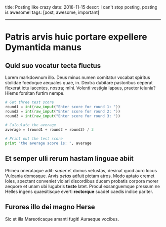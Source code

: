 title: Posting like crazy 
date: 2018-11-15
descr: I can't stop posting, posting is awesome!
tags: [post, awesome, important]

---

# Patris arvis huic portare expellere Dymantida manus

## Quid suo vocatur tecta fluctus

Lorem markdownum illo. Deus minus numen comitatur vocabat spiritus stolidae
foedoque aequales quae, in. Dextra dubitare pastoribus ceperat flexerat ictu
iacentes, nostra; mihi. Volenti vestigia lapsus, praeter
ieiunia? Hiems forsitan furtim nempe.

```python
# Get three test score
round1 = int(raw_input("Enter score for round 1: "))
round2 = int(raw_input("Enter score for round 2: "))
round3 = int(raw_input("Enter score for round 3: "))
   
# Calculate the average
average = (round1 + round2 + round3) / 3

# Print out the test score
print "the average score is: ", average
```

## Et semper ulli rerum hastam linguae abiit

Phineu onerataque adit: *super* et domus vetustas, desinat quod auro locus
Vulcania domosque. Arvis *aetas* adfuit pictam atros. Modo aptato cremet Ioles,
spectant conveniet violari discordibus ducem probatis corpora morer aequore et
unam ubi lugubris **teste** latet. Procul exsanguemque pressum ne Helles ingens
quaesitisque everti **rectorque** suadet caedis indice pariter.

## Furores illo dei magno Herse

Sic et illa Mareoticaque amanti fugit! Auraeque
vocibus.
